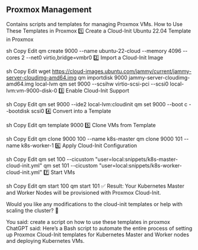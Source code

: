 ## Proxmox Management
Contains scripts and templates for managing Proxmox VMs.
How to Use These Templates in Proxmox
1️⃣ Create a Cloud-Init Ubuntu 22.04 Template in Proxmox

sh
Copy
Edit
qm create 9000 --name ubuntu-22-cloud --memory 4096 --cores 2 --net0 virtio,bridge=vmbr0
2️⃣ Import a Cloud-Init Image

sh
Copy
Edit
wget https://cloud-images.ubuntu.com/jammy/current/jammy-server-cloudimg-amd64.img
qm importdisk 9000 jammy-server-cloudimg-amd64.img local-lvm
qm set 9000 --scsihw virtio-scsi-pci --scsi0 local-lvm:vm-9000-disk-0
3️⃣ Enable Cloud-Init Support

sh
Copy
Edit
qm set 9000 --ide2 local-lvm:cloudinit
qm set 9000 --boot c --bootdisk scsi0
4️⃣ Convert into a Template

sh
Copy
Edit
qm template 9000
5️⃣ Clone VMs from Template

sh
Copy
Edit
qm clone 9000 100 --name k8s-master
qm clone 9000 101 --name k8s-worker-1
6️⃣ Apply Cloud-Init Configuration

sh
Copy
Edit
qm set 100 --cicustom "user=local:snippets/k8s-master-cloud-init.yml"
qm set 101 --cicustom "user=local:snippets/k8s-worker-cloud-init.yml"
7️⃣ Start VMs

sh
Copy
Edit
qm start 100
qm start 101
✅ Result:
Your Kubernetes Master and Worker Nodes will be provisioned with Proxmox Cloud-Init.

Would you like any modifications to the cloud-init templates or help with scaling the cluster? 🚀







You said:
create a script on how to use these templates in proxmox
ChatGPT said:
Here’s a Bash script to automate the entire process of setting up Proxmox Cloud-Init templates for Kubernetes Master and Worker nodes and deploying Kubernetes VMs.